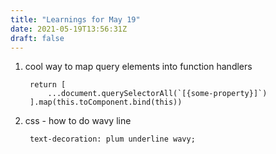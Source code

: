 ```yaml
---
title: "Learnings for May 19"
date: 2021-05-19T13:56:31Z
draft: false
---
```



1. cool way to map query elements into function handlers

        return [
            ...document.querySelectorAll(`[{some-property}]`)
        ].map(this.toComponent.bind(this))


2. css  - how to do wavy line

        text-decoration: plum underline wavy;

